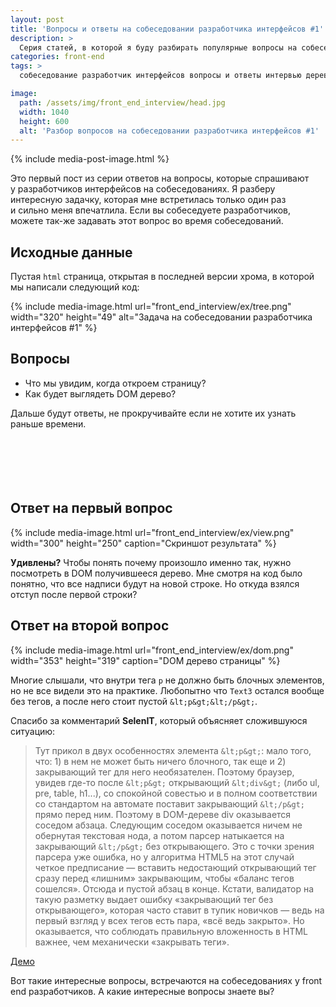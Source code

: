 ```yaml
---
layout: post
title: 'Вопросы и ответы на собеседовании разработчика интерфейсов #1'
description: >
  Серия статей, в которой я буду разбирать популярные вопросы на собеседовании разработчиков интерфейсов и front end разработчиков, связанные с JavaScript и версткой.
categories: front-end
tags: >
  собеседование разработчик интерфейсов вопросы и ответы интервью дерево DOM

image:
  path: /assets/img/front_end_interview/head.jpg
  width: 1040
  height: 600
  alt: 'Разбор вопросов на собеседовании разработчика интерфейсов #1'
---
```


{% include media-post-image.html %}

Это первый пост из серии ответов на вопросы, которые спрашивают у разработчиков интерфейсов на собеседованиях. Я разберу интересную задачку, которая мне встретилась только один раз и сильно меня впечатлила. Если вы собеседуете разработчиков, можете так-же задавать этот вопрос во время собеседований.



## Исходные данные

Пустая `html` страница, открытая в последней версии хрома, в которой мы написали следующий код:

{%
	include media-image.html
	url="front_end_interview/ex/tree.png"
	width="320"
	height="49"
	alt="Задача на собеседовании разработчика интерфейсов #1"
%}

## Вопросы

* Что мы увидим, когда откроем страницу?
* Как будет выглядеть DOM дерево?

Дальше будут ответы, не прокручивайте если не хотите их узнать раньше времени.
<br><br><br>
<br><br><br>

## Ответ на первый вопрос
{%
	include media-image.html
	url="front_end_interview/ex/view.png"
	width="300"
	height="250"
	caption="Скриншот результата"
%}

**Удивлены?**
Чтобы понять почему произошло именно так, нужно посмотреть в DOM получившееся дерево. Мне смотря на код было понятно, что все надписи будут на новой строке. Но откуда взялся отступ после первой строки?

## Ответ на второй вопрос

{%
	include media-image.html
	url="front_end_interview/ex/dom.png"
	width="353"
	height="319"
	caption="DOM дерево страницы"
%}

Многие слышали, что внутри тега `p` не должно быть блочных элементов, но не все видели это на практике. Любопытно что `Text3` остался вообще без тегов, а после него стоит пустой `&lt;p&gt;&lt;/p&gt;`.

Спасибо за комментарий **SelenIT**, который объясняет сложившуюся ситуацию:

> Тут прикол в двух особенностях элемента `&lt;p&gt;`: мало того, что: 1) в нем не может быть ничего блочного, так еще и 2) закрывающий тег для него необязателен. Поэтому браузер, увидев где-то после `&lt;p&gt;` открывающий `&lt;div&gt;` (либо ul, pre, table, h1...), со спокойной совестью и в полном соответствии со стандартом на автомате поставит закрывающий `&lt;/p&gt;` прямо перед ним. Поэтому в DOM-дереве div оказывается соседом абзаца. Следующим соседом оказывается ничем не обернутая текстовая нода, а потом парсер натыкается на закрывающий `&lt;/p&gt;` без открывающего. Это с точки зрения парсера уже ошибка, но у алгоритма HTML5 на этот случай четкое предписание — вставить недостающий открывающий тег сразу перед «лишним» закрывающим, чтобы «баланс тегов сошелся». Отсюда и пустой абзац в конце.
Кстати, валидатор на такую разметку выдает ошибку «закрывающий тег без открывающего», которая часто ставит в тупик новичков — ведь на первый взгляд у всех тегов есть пара, «всё ведь закрыто». Но оказывается, что соблюдать правильную вложенность в HTML важнее, чем механически «закрывать теги».

[Демо](https://codepen.io/ymatuhin/pen/MoLWzo?editors=1100#0)

Вот такие интересные вопросы, встречаются на собеседованиях у front end разработчиков. А какие интересные вопросы знаете вы?

